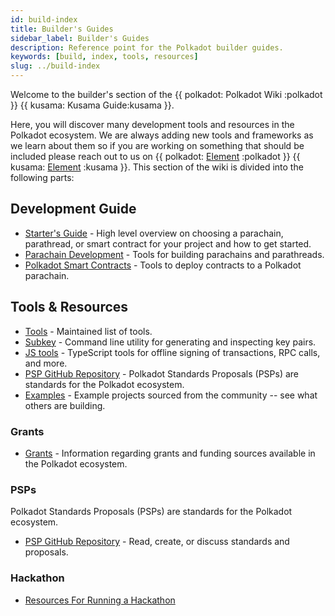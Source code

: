 ```yaml
---
id: build-index
title: Builder's Guides
sidebar_label: Builder's Guides
description: Reference point for the Polkadot builder guides.
keywords: [build, index, tools, resources]
slug: ../build-index
---
```


Welcome to the builder's section of the {{ polkadot: Polkadot Wiki :polkadot }} 
{{ kusama: Kusama Guide:kusama }}.

Here, you will discover many development tools and resources in the Polkadot ecosystem.
We are always adding new tools and frameworks as we learn about them so if you are working
on something that should be included please reach out to us on
{{ polkadot: [Element](https://matrix.to/#/#polkadot-watercooler:matrix.org) :polkadot }} 
{{ kusama: [Element](https://matrix.to/#/#kusama-watercooler:matrix.org) :kusama }}.
This section of the wiki is divided into the following parts:

## Development Guide

- [Starter's Guide](build-guide.md) - High level overview on choosing a parachain,
  parathread, or smart contract for your project and how to get started.
- [Parachain Development](build-parachains.md) - Tools for building parachains and
  parathreads.
- [Polkadot Smart Contracts](build-smart-contracts.md) - Tools to deploy contracts to a Polkadot parachain.

## Tools & Resources

- [Tools](build-tools-index.md) - Maintained list of tools.
- [Subkey](https://docs.substrate.io/reference/command-line-tools/subkey/) - Command line utility for
  generating and inspecting key pairs.
- [JS tools](https://github.com/polkadot-js/tools) - TypeScript tools for offline signing of
  transactions, RPC calls, and more.
- [PSP GitHub Repository](https://github.com/w3f/PSPs) - Polkadot Standards Proposals
  (PSPs) are standards for the Polkadot ecosystem.
- [Examples](#) - Example projects sourced from the community -- see what others are building.

### Grants

- [Grants](../general/grants.md) - Information regarding grants and funding sources available in 
  the Polkadot ecosystem.

### PSPs

Polkadot Standards Proposals (PSPs) are standards for the Polkadot ecosystem.

- [PSP GitHub Repository](https://github.com/w3f/PSPs) - Read, create, or discuss standards and
  proposals.

### Hackathon

- [Resources For Running a Hackathon](build-hackathon.md)
